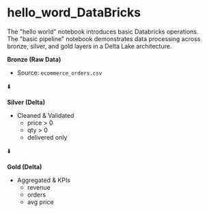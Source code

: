 # hello_word_DataBricks
The "hello world" notebook introduces basic Databricks operations.  
The "basic pipeline" notebook demonstrates data processing across bronze, silver, and gold layers in a Delta Lake architecture.


**Bronze (Raw Data)**
- Source: `ecommerce_orders.csv`

⬇️

**Silver (Delta)**
- Cleaned & Validated  
  - price > 0  
  - qty > 0  
  - delivered only  

⬇️

**Gold (Delta)**
- Aggregated & KPIs  
  - revenue  
  - orders  
  - avg price  

